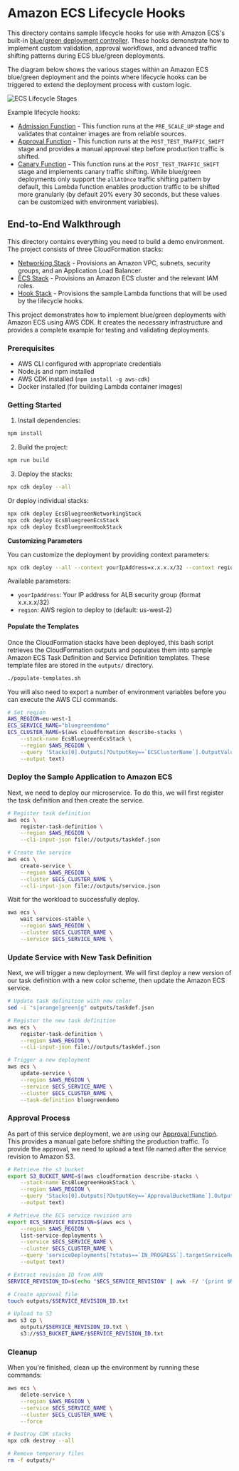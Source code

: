 # Amazon ECS Lifecycle Hooks

This directory contains sample lifecycle hooks for use with Amazon ECS's
built-in [blue/green deployment
controller](https://docs.aws.amazon.com/AmazonECS/latest/developerguide/deployment-type-blue-green.html).
These hooks demonstrate how to implement custom validation, approval workflows,
and advanced traffic shifting patterns during ECS blue/green deployments.

The diagram below shows the various stages within an Amazon ECS blue/green
deployment and the points where lifecycle hooks can be triggered to extend the
deployment process with custom logic.

![ECS Lifecycle Stages](images/lifeyclestages.png "Amazon ECS Lifecycle Stages
and Hooks")

Example lifecycle hooks:

* [Admission Function](./src/admissionFunction/) - This function runs at the
  `PRE_SCALE_UP` stage and validates that container images are from reliable
  sources.
* [Approval Function](./src/approvalFunction/) - This function runs at the
  `POST_TEST_TRAFFIC_SHIFT` stage and provides a manual approval step before
  production traffic is shifted.
* [Canary Function](./src/canaryFunction/) - This function runs at the
  `POST_TEST_TRAFFIC_SHIFT` stage and implements canary traffic shifting. While
  blue/green deployments only support the `allAtOnce` traffic shifting pattern
  by default, this Lambda function enables production traffic to be shifted more
  granularly (by default 20% every 30 seconds, but these values can be
  customized with environment variables).

## End-to-End Walkthrough

This directory contains everything you need to build a demo environment. The
project consists of three CloudFormation stacks:

* [Networking Stack](./lib/ecs-bluegreen-networking-stack.ts) - Provisions an
  Amazon VPC, subnets, security groups, and an Application Load Balancer.
* [ECS Stack](./lib/ecs-bluegreen-ecs-stack.ts) - Provisions an Amazon ECS
  cluster and the relevant IAM roles.
* [Hook Stack](./lib/ecs-bluegreen-hook-stack.ts) - Provisions the sample Lambda
  functions that will be used by the lifecycle hooks.

This project demonstrates how to implement blue/green deployments with Amazon
ECS using AWS CDK. It creates the necessary infrastructure and provides a
complete example for testing and validating deployments.

### Prerequisites

- AWS CLI configured with appropriate credentials
- Node.js and npm installed
- AWS CDK installed (`npm install -g aws-cdk`)
- Docker installed (for building Lambda container images)

### Getting Started

1. Install dependencies:

```bash
npm install
```

2. Build the project:

```bash
npm run build
```

3. Deploy the stacks:

```bash
npx cdk deploy --all
```

Or deploy individual stacks:

```bash
npx cdk deploy EcsBluegreenNetworkingStack
npx cdk deploy EcsBluegreenEcsStack
npx cdk deploy EcsBluegreenHookStack
```

**Customizing Parameters**

You can customize the deployment by providing context parameters:

```bash
npx cdk deploy --all --context yourIpAddress=x.x.x.x/32 --context region=us-east-1
```

Available parameters:

- `yourIpAddress`: Your IP address for ALB security group (format x.x.x.x/32)
- `region`: AWS region to deploy to (default: us-west-2)

#### Populate the Templates

Once the CloudFormation stacks have been deployed, this bash script retrieves
the CloudFormation outputs and populates them into sample Amazon ECS Task
Definition and Service Definition templates. These template files are stored in
the `outputs/` directory.

```bash
./populate-templates.sh
```

You will also need to export a number of environment variables before you can
execute the AWS CLI commands.

```bash
# Set region
AWS_REGION=eu-west-1
ECS_SERVICE_NAME="bluegreendemo"
ECS_CLUSTER_NAME=$(aws cloudformation describe-stacks \
    --stack-name EcsBluegreenEcsStack \
    --region $AWS_REGION \
    --query 'Stacks[0].Outputs[?OutputKey==`ECSClusterName`].OutputValue' \
    --output text)
```

### Deploy the Sample Application to Amazon ECS

Next, we need to deploy our microservice. To do this, we will first register the
task definition and then create the service.

```bash
# Register task definition
aws ecs \
    register-task-definition \
    --region $AWS_REGION \
    --cli-input-json file://outputs/taskdef.json

# Create the service
aws ecs \
    create-service \
    --region $AWS_REGION \
    --cluster $ECS_CLUSTER_NAME \
    --cli-input-json file://outputs/service.json
```

Wait for the workload to successfully deploy.

```bash
aws ecs \
    wait services-stable \
    --region $AWS_REGION \
    --cluster $ECS_CLUSTER_NAME \
    --service $ECS_SERVICE_NAME \
```

### Update Service with New Task Definition

Next, we will trigger a new deployment. We will first deploy a new version of
our task definition with a new color scheme, then update the Amazon ECS service.

```bash
# Update task definition with new color
sed -i "s|orange|green|g" outputs/taskdef.json

# Register the new task definition
aws ecs \
    register-task-definition \
    --region $AWS_REGION \
    --cli-input-json file://outputs/taskdef.json

# Trigger a new deployment
aws ecs \
    update-service \
    --region $AWS_REGION \
    --service $ECS_SERVICE_NAME \
    --cluster $ECS_CLUSTER_NAME \
    --task-definition bluegreendemo
```

### Approval Process

As part of this service deployment, we are using our [Approval
Function](./src/approvalFunction/). This provides a manual gate before shifting
the production traffic. To provide the approval, we need to upload a text file
named after the service revision to Amazon S3.

```bash
# Retrieve the s3 bucket
export S3_BUCKET_NAME=$(aws cloudformation describe-stacks \
    --stack-name EcsBluegreenHookStack \
    --region $AWS_REGION \
    --query 'Stacks[0].Outputs[?OutputKey==`ApprovalBucketName`].OutputValue' \
    --output text)

# Retrieve the ECS service revision arn
export ECS_SERVICE_REVISION=$(aws ecs \
    --region $AWS_REGION \
    list-service-deployments \
    --service $ECS_SERVICE_NAME \
    --cluster $ECS_CLUSTER_NAME \
    --query 'serviceDeployments[?status==`IN_PROGRESS`].targetServiceRevisionArn' \
    --output text)

# Extract revision ID from ARN
SERVICE_REVISION_ID=$(echo "$ECS_SERVICE_REVISION" | awk -F/ '{print $NF}')

# Create approval file
touch outputs/$SERVICE_REVISION_ID.txt

# Upload to S3
aws s3 cp \
    outputs/$SERVICE_REVISION_ID.txt \
    s3://$S3_BUCKET_NAME/$SERVICE_REVISION_ID.txt
```

### Cleanup

When you're finished, clean up the environment by running these commands:

```bash
aws ecs \
    delete-service \
    --region $AWS_REGION \
    --service $ECS_SERVICE_NAME \
    --cluster $ECS_CLUSTER_NAME \
    --force

# Destroy CDK stacks
npx cdk destroy --all

# Remove temporary files
rm -f outputs/*
```
